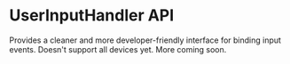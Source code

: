 # UserInputHandler API

Provides a cleaner and more developer-friendly interface for binding input events.
Doesn't support all devices yet.
More coming soon.